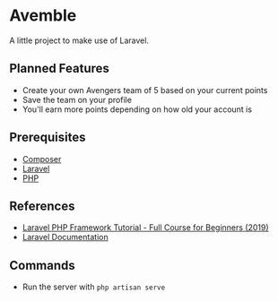 # Avemble

A little project to make use of Laravel.

## Planned Features
- Create your own Avengers team of 5 based on your current points
- Save the team on your profile
- You'll earn more points depending on how old your account is

## Prerequisites
- [Composer](https://getcomposer.org/doc/00-intro.md)
- [Laravel](https://laravel.com/docs/6.0#installing-laravel)
- [PHP](https://php-osx.liip.ch)

## References
- [Laravel PHP Framework Tutorial - Full Course for Beginners (2019)](https://www.youtube.com/watch?v=ImtZ5yENzgE)
- [Laravel Documentation](https://laravel.com/docs/6.0)

## Commands
- Run the server with `php artisan serve`